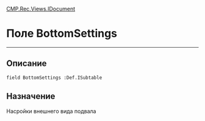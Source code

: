 ﻿---
Link: CMP.Rec.Views.IDocument.@BottomSettings
---

<!---  Навигация
[Имя проекта](#) :
-->
[CMP.Rec.Views.IDocument](Default)

# Поле BottomSettings
---

## Описание

    field BottomSettings :Def.ISubtable

<!--
## Аргументы{#Args}

### Аргумент1

Описание аргумента 1
-->

## Назначение

Насройки внешнего вида подвала

<!--
## Пример

    BottomSettings...
-->

